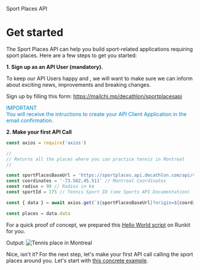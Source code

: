 <span class="product-title">Sport Places API</span>

# Get started

The Sport Places API can help you build sport-related applications requiring sport places. Here are a few steps to get you started:

**1. Sign up as an API User (mandatory).**

To keep our API Users happy and , we will want to make sure we can inform about exciting news, improvements and breaking changes.

Sign up by filling this form: <a href="https://mailchi.mp/decathlon/sportplacesapi" target="_blank">https://mailchi.mp/decathlon/sportplacesapi</a>

<p style="color:#0082c3;">IMPORTANT<br> You will receive the intructions to create your API Client Application in the email confirmation.</p>

**2. Make your first API Call**

```javascript
const axios = require('axios')

//
// Returns all the places where you can practice tennis in Montreal
//

const sportPlacesBaseUrl = 'https://sportplaces.api.decathlon.com/api/v1/places'
const coordinates = '-73.582,45.511' // Montreal Coordinates
const radius = 99 // Radius in km 
const sportId = 175 // Tennis Sport ID (see Sports API Documentation)

const { data } = await axios.get(`${sportPlacesBaseUrl}?origin=${coordinates}&radius=${radius}&sports=${sportId}`)

const places = data.data
```

For a quick proof of concept, we prepared this <a href="https://runkit.com/alextoul/sport-places-hello-world" target="_blank">Hello World script</a> on Runkit for you.

Output: 
![Tennis place in Montreal](https://i.ibb.co/Bf0x3z5/Screen-Shot-2019-07-17-at-10-35-53-AM.png)


Nice, isn't it? For the next step, let's make your first API call calling the sport places around you. Let's start with [this concrete example](#sport-places).